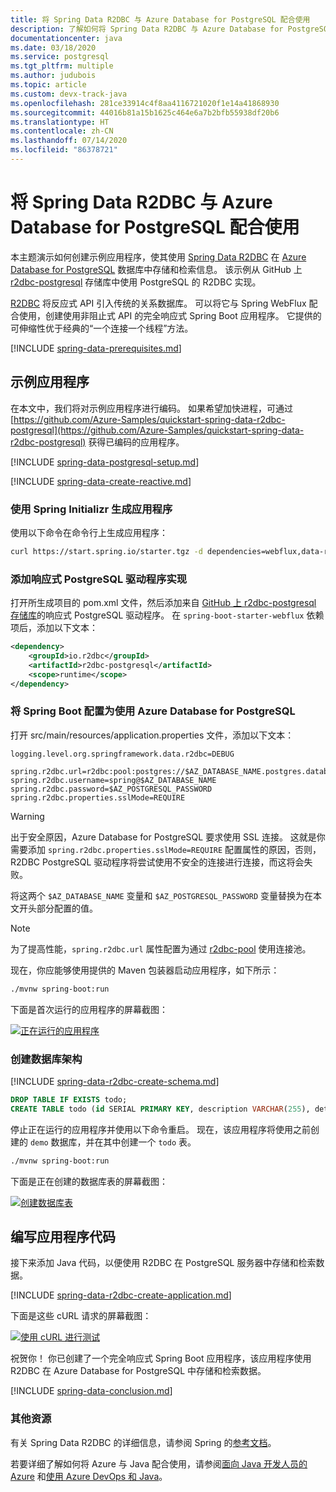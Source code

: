 ```yaml
---
title: 将 Spring Data R2DBC 与 Azure Database for PostgreSQL 配合使用
description: 了解如何将 Spring Data R2DBC 与 Azure Database for PostgreSQL 数据库配合使用。
documentationcenter: java
ms.date: 03/18/2020
ms.service: postgresql
ms.tgt_pltfrm: multiple
ms.author: judubois
ms.topic: article
ms.custom: devx-track-java
ms.openlocfilehash: 281ce33914c4f8aa4116721020f1e14a41868930
ms.sourcegitcommit: 44016b81a15b1625c464e6a7b2bfb55938df20b6
ms.translationtype: HT
ms.contentlocale: zh-CN
ms.lasthandoff: 07/14/2020
ms.locfileid: "86378721"
---
```

# <a name="use-spring-data-r2dbc-with-azure-database-for-postgresql"></a>将 Spring Data R2DBC 与 Azure Database for PostgreSQL 配合使用

本主题演示如何创建示例应用程序，使其使用 [Spring Data R2DBC](https://spring.io/projects/spring-data-r2dbc) 在 [Azure Database for PostgreSQL](/azure/postgresql/) 数据库中存储和检索信息。 该示例从 GitHub 上 [r2dbc-postgresql](https://github.com/pgjdbc/r2dbc-postgresql) 存储库中使用 PostgreSQL 的 R2DBC 实现。

[R2DBC](https://r2dbc.io/) 将反应式 API 引入传统的关系数据库。 可以将它与 Spring WebFlux 配合使用，创建使用非阻止式 API 的完全响应式 Spring Boot 应用程序。 它提供的可伸缩性优于经典的“一个连接一个线程”方法。

[!INCLUDE [spring-data-prerequisites.md](includes/spring-data-prerequisites.md)]

## <a name="sample-application"></a>示例应用程序

在本文中，我们将对示例应用程序进行编码。 如果希望加快进程，可通过 [https://github.com/Azure-Samples/quickstart-spring-data-r2dbc-postgresql](https://github.com/Azure-Samples/quickstart-spring-data-r2dbc-postgresql) 获得已编码的应用程序。

[!INCLUDE [spring-data-postgresql-setup.md](includes/spring-data-postgresql-setup.md)]

[!INCLUDE [spring-data-create-reactive.md](includes/spring-data-create-reactive.md)]

### <a name="generate-the-application-by-using-spring-initializr"></a>使用 Spring Initializr 生成应用程序

使用以下命令在命令行上生成应用程序：

```bash
curl https://start.spring.io/starter.tgz -d dependencies=webflux,data-r2dbc -d baseDir=azure-database-workshop -d bootVersion=2.3.1.RELEASE -d javaVersion=8 | tar -xzvf -
```

### <a name="add-the-reactive-postgresql-driver-implementation"></a>添加响应式 PostgreSQL 驱动程序实现

打开所生成项目的 pom.xml 文件，然后添加来自 [GitHub 上 r2dbc-postgresql 存储库](https://github.com/pgjdbc/r2dbc-postgresql)的响应式 PostgreSQL 驱动程序。 在 `spring-boot-starter-webflux` 依赖项后，添加以下文本：

```xml
<dependency>
    <groupId>io.r2dbc</groupId>
    <artifactId>r2dbc-postgresql</artifactId>
    <scope>runtime</scope>
</dependency>
```

### <a name="configure-spring-boot-to-use-azure-database-for-postgresql"></a>将 Spring Boot 配置为使用 Azure Database for PostgreSQL

打开 src/main/resources/application.properties 文件，添加以下文本：

```properties
logging.level.org.springframework.data.r2dbc=DEBUG

spring.r2dbc.url=r2dbc:pool:postgres://$AZ_DATABASE_NAME.postgres.database.azure.com:5432/demo
spring.r2dbc.username=spring@$AZ_DATABASE_NAME
spring.r2dbc.password=$AZ_POSTGRESQL_PASSWORD
spring.r2dbc.properties.sslMode=REQUIRE
```

> [!WARNING]
> 出于安全原因，Azure Database for PostgreSQL 要求使用 SSL 连接。 这就是你需要添加 `spring.r2dbc.properties.sslMode=REQUIRE` 配置属性的原因，否则，R2DBC PostgreSQL 驱动程序将尝试使用不安全的连接进行连接，而这将会失败。

将这两个 `$AZ_DATABASE_NAME` 变量和 `$AZ_POSTGRESQL_PASSWORD` 变量替换为在本文开头部分配置的值。

> [!NOTE]
> 为了提高性能，`spring.r2dbc.url` 属性配置为通过 [r2dbc-pool](https://github.com/r2dbc/r2dbc-pool) 使用连接池。

现在，你应能够使用提供的 Maven 包装器启动应用程序，如下所示：

```bash
./mvnw spring-boot:run
```

下面是首次运行的应用程序的屏幕截图：

[![正在运行的应用程序](media/configure-spring-data-r2dbc-with-azure-postgresql/create-postgresql-01.png)](media/configure-spring-data-r2dbc-with-azure-postgresql/create-postgresql-01.png#lightbox)

### <a name="create-the-database-schema"></a>创建数据库架构

[!INCLUDE [spring-data-r2dbc-create-schema.md](includes/spring-data-r2dbc-create-schema.md)]

```sql
DROP TABLE IF EXISTS todo;
CREATE TABLE todo (id SERIAL PRIMARY KEY, description VARCHAR(255), details VARCHAR(4096), done BOOLEAN);
```

停止正在运行的应用程序并使用以下命令重启。 现在，该应用程序将使用之前创建的 `demo` 数据库，并在其中创建一个 `todo` 表。

```bash
./mvnw spring-boot:run
```

下面是正在创建的数据库表的屏幕截图：

[![创建数据库表](media/configure-spring-data-r2dbc-with-azure-postgresql/create-postgresql-02.png)](media/configure-spring-data-r2dbc-with-azure-postgresql/create-postgresql-02.png#lightbox)

## <a name="code-the-application"></a>编写应用程序代码

接下来添加 Java 代码，以便使用 R2DBC 在 PostgreSQL 服务器中存储和检索数据。

[!INCLUDE [spring-data-r2dbc-create-application.md](includes/spring-data-r2dbc-create-application.md)]

下面是这些 cURL 请求的屏幕截图：

[![使用 cURL 进行测试](media/configure-spring-data-r2dbc-with-azure-postgresql/create-postgresql-03.png)](media/configure-spring-data-r2dbc-with-azure-postgresql/create-postgresql-03.png#lightbox)

祝贺你！ 你已创建了一个完全响应式 Spring Boot 应用程序，该应用程序使用 R2DBC 在 Azure Database for PostgreSQL 中存储和检索数据。

[!INCLUDE [spring-data-conclusion.md](includes/spring-data-conclusion.md)]

### <a name="additional-resources"></a>其他资源

有关 Spring Data R2DBC 的详细信息，请参阅 Spring 的[参考文档](https://docs.spring.io/spring-data/r2dbc/docs/current/reference/html/#reference)。

若要详细了解如何将 Azure 与 Java 配合使用，请参阅[面向 Java 开发人员的 Azure](/azure/developer/java/) 和[使用 Azure DevOps 和 Java](/azure/devops/)。
